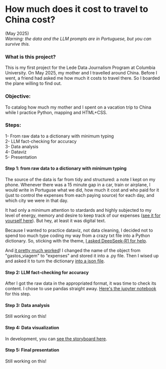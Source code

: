 # How much does it cost to travel to China cost?
(May 2025)
<br>
*Warning: the data and the LLM prompts are in Portuguese, but you can survive this.*

### What is this project?
This is my first project for the Lede Data Journalism Program at Columbia University. On May 2025, my mother and I travelled around China. Before I went, a friend had asked me how much it costs to travel there. So I boarded the plane willing to find out.

### Objective:
To catalog how much my mother and I spent on a vacation trip to China while I practice Python, mapping and HTML+CSS.

### Steps:
1- From raw data to a dictionary with minimum typing
<br>
2- LLM fact-checking for accuracy
<br>
3- Data analysis
<br>
4- Dataviz
<br>
5- Presentation

#### Step 1: from raw data to a dictionary with minimum typing
The source of the data is far from tidy and structured: a note I kept on my phone. Whenever there was a 15 minute gap in a car, train or airplane, I would write in Portuguse what we did, how much it cost and who paid for it (just to control the expenses from each paying source) for each day, and which city we were in that day.

It had only a minimum attention to stardards and highly subjected to my level of energy, memory and desire to keep track of our expenses ([see it for yourself here](00_raw/raw_data.txt)). But hey, at least it was digital text.

Because I wanted to practice dataviz, not data cleaning, I decided not to spend too much type coding my way from a crazy txt file into a Python dictionary. So, sticking with the theme, [I asked DeepSeek-R1 for help](01_prompt/prompt.md).

And [it pretty much worked](00_raw/china_raw.py)! I changed the name of the object from "gastos_viagem" to "expenses" and stored it into a .py file. Then I wised up and asked it to turn the dictionary [into a json file](00_raw/china_raw.json).

#### Step 2: LLM fact-checking for accuracy
After I got the raw data in the appropriated format, it was time to check its content. I chose to use pandas straight away. [Here's the jupyter notebook](03_notebooks/00_check.ipynb) for this step.

#### Step 3: Data analysis
Still working on this!

#### Step 4: Data visualization

In development, you can [see the storyboard here](05_dataviz/storyboard.md).

#### Step 5: Final presentation
Still working on this!